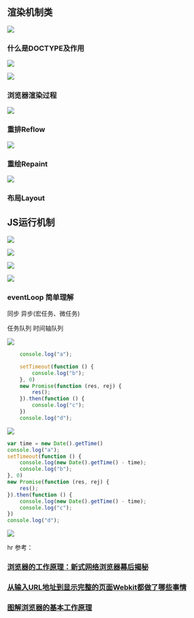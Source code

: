 ## 渲染机制类
![](https://upload-images.jianshu.io/upload_images/9249356-1dfe8067d691bc48.png?imageMogr2/auto-orient/strip%7CimageView2/2/w/1240)

### 什么是DOCTYPE及作用
![](https://upload-images.jianshu.io/upload_images/9249356-474ee89455f1febc.png?imageMogr2/auto-orient/strip%7CimageView2/2/w/1240)

![](https://upload-images.jianshu.io/upload_images/9249356-b2dd7bf70f784f64.png?imageMogr2/auto-orient/strip%7CimageView2/2/w/1240)

### 浏览器渲染过程
![](https://upload-images.jianshu.io/upload_images/9249356-82341f3ada30c6e6.png?imageMogr2/auto-orient/strip%7CimageView2/2/w/1240)

### 重排Reflow
![](https://upload-images.jianshu.io/upload_images/9249356-c3462277a4848b9b.png?imageMogr2/auto-orient/strip%7CimageView2/2/w/1240)

### 重绘Repaint
![](https://upload-images.jianshu.io/upload_images/9249356-0fc8a4f9a019d294.png?imageMogr2/auto-orient/strip%7CimageView2/2/w/1240)

### 布局Layout



## JS运行机制 

![](https://upload-images.jianshu.io/upload_images/9249356-f6159b275064822c.png?imageMogr2/auto-orient/strip%7CimageView2/2/w/1240)

![](https://upload-images.jianshu.io/upload_images/9249356-79a1525e32bcfce1.png?imageMogr2/auto-orient/strip%7CimageView2/2/w/1240)

![](https://upload-images.jianshu.io/upload_images/9249356-959f8cc0b6c806fb.png?imageMogr2/auto-orient/strip%7CimageView2/2/w/1240)

![](https://upload-images.jianshu.io/upload_images/9249356-8671f35d7bdd6485.png?imageMogr2/auto-orient/strip%7CimageView2/2/w/1240)

### eventLoop 简单理解

同步
异步(宏任务、微任务)

任务队列
时间轴队列

![](https://upload-images.jianshu.io/upload_images/9249356-717ae2bef49c32a8.png?imageMogr2/auto-orient/strip%7CimageView2/2/w/1240)


```javascript
    console.log("a");

    setTimeout(function () {
        console.log("b");
    }, 0)
    new Promise(function (res, rej) {
        res();
    }).then(function () {
        console.log("c");
    })
    console.log("d");

```

![](https://upload-images.jianshu.io/upload_images/9249356-df325c80ef8ba4dd.png?imageMogr2/auto-orient/strip%7CimageView2/2/w/1240)


```javascript
var time = new Date().getTime()
console.log("a");
setTimeout(function () {
    console.log(new Date().getTime() - time);
    console.log("b");
}, 0)
new Promise(function (res, rej) {
    res();
}).then(function () {
    console.log(new Date().getTime() - time);
    console.log("c");
})
console.log("d");
```
![](https://upload-images.jianshu.io/upload_images/9249356-b53446349d7f3e1d.png?imageMogr2/auto-orient/strip%7CimageView2/2/w/1240)

hr
参考：
### [浏览器的工作原理：新式网络浏览器幕后揭秘](https://www.html5rocks.com/zh/tutorials/internals/howbrowserswork/#Introduction)

### [从输入URL地址到显示完整的页面Webkit都做了哪些事情](https://segmentfault.com/a/1190000010538003)

### [图解浏览器的基本工作原理](https://zhuanlan.zhihu.com/p/47407398)

